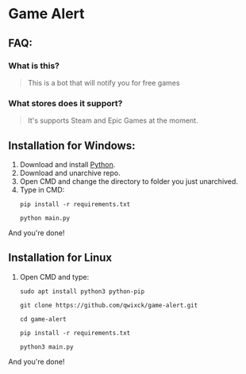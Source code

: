 # Game Alert

## FAQ:
### What is this?
> This is a bot that will notify you for free games
### What stores does it support?
> It's supports Steam and Epic Games at the moment.

## Installation for Windows:
1. Download and install [Python](https://www.python.org/downloads/).
2. Download and unarchive repo.
3. Open CMD and change the directory to folder you just unarchived.
4. Type in CMD:
    ```
    pip install -r requirements.txt
    ```
    ```
    python main.py
    ```
And you're done!
## Installation for Linux
1. Open CMD and type:
    ```
    sudo apt install python3 python-pip
    ```
    ```
    git clone https://github.com/qwixck/game-alert.git
    ```
    ```
    cd game-alert
    ```
    ```
    pip install -r requirements.txt
    ```
    ```
    python3 main.py
    ```
And you're done!